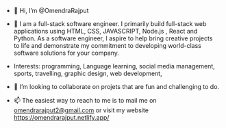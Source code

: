 - 👋 Hi, I’m @OmendraRajput
- 👀 I am a full-stack software engineer. I primarily build full-stack web applications using HTML, CSS, JAVASCRIPT, Node.js , React and Python. As a software engineer, I aspire to help bring creative projects to life and demonstrate my commitment to developing world-class software solutions for your company.

- Interests: programming, Language learning, social media management, sports, travelling, graphic design, web development,
- 💞️ I’m looking to collaborate on projets that are fun and challenging to do.
- 📫 The easiest way to reach to me is to mail me on omendrarajput2@gmail.com or visit my website https://omendrarajput.netlify.app/

<!---
Omendra123Rajput/Omendra123Rajput is a ✨ special ✨ repository because its `README.md` (this file) appears on your GitHub profile.
You can click the Preview link to take a look at your changes.
--->
